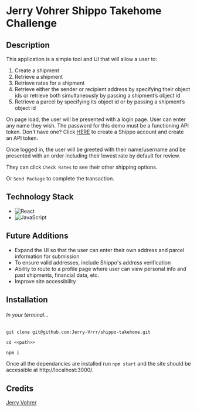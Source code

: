 # Jerry Vohrer Shippo Takehome Challenge

## Description

This application is a simple tool and UI that will allow a user to:
1. Create a shipment
2. Retrieve a shipment
3. Retrieve rates for a shipment
4. Retrieve either the sender or recipient address by specifying their object ids or retrieve
both simultaneously by passing a shipment’s object id
5. Retrieve a parcel by specifying its object id or by passing a shipment’s object id

On page load, the user will be presented with a login page. User can enter any name they wish. The password for this demo must be a functioning API token. Don't have one? Click [HERE](https://apps.goshippo.com/join?) to create a Shippo account and create an API token.

Once logged in, the user will be greeted with their name/username and be presented with an order including their lowest rate by default  for review. 

They can click `Check Rates` to see their other shipping options. 

Or `Send Package` to complete the transaction.


## Technology Stack
- ![React](https://img.shields.io/badge/react-%2320232a.svg?style=for-the-badge&logo=react&logoColor=%2361DAFB)
- ![JavaScript](https://img.shields.io/badge/javascript-%23323330.svg?style=for-the-badge&logo=javascript&logoColor=%23F7DF1E)

## Future Additions
- Expand the UI so that the user can enter their own address and parcel information for submission
- To ensure valid addresses, include Shippo's address verification
- Ability to route to a profile page where user can view personal info and past shipments, financial data, etc. 
- Improve site accessibility

## Installation

###### In your terminal...

`git clone git@github.com:Jerry-Vrrr/shippo-takehome.git`


`cd <<path>>`


`npm i`


Once all the dependancies are installed run `npm start` and the site should be accessible at http://localhost:3000/.

## Credits
 [Jerry Vohrer](https://github.com/Jerry-Vrrr) 

